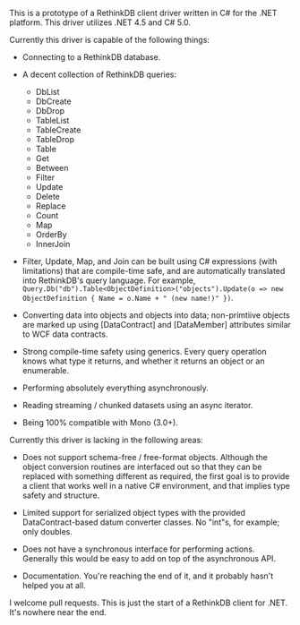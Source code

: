 This is a prototype of a RethinkDB client driver written in C# for the .NET platform.  This driver utilizes .NET 4.5 and C# 5.0.

Currently this driver is capable of the following things:
  
  * Connecting to a RethinkDB database.
  
  * A decent collection of RethinkDB queries:

    * DbList
    * DbCreate
    * DbDrop
    * TableList
    * TableCreate
    * TableDrop
    * Table
    * Get
    * Between
    * Filter
    * Update
    * Delete
    * Replace
    * Count
    * Map
    * OrderBy
    * InnerJoin

  * Filter, Update, Map, and Join can be built using C# expressions (with limitations) that are compile-time safe, and are automatically translated into RethinkDB's query language.  For example, `Query.Db("db").Table<ObjectDefinition>("objects").Update(o => new ObjectDefinition { Name = o.Name + " (new name!)" })`.

  * Converting data into objects and objects into data; non-primtiive objects are marked up using [DataContract] and [DataMember] attributes similar to WCF data contracts.

  * Strong compile-time safety using generics.  Every query operation knows what type it returns, and whether it returns an object or an enumerable.

  * Performing absolutely everything asynchronously.

  * Reading streaming / chunked datasets using an async iterator.

  * Being 100% compatible with Mono (3.0+).

Currently this driver is lacking in the following areas:

  * Does not support schema-free / free-format objects.  Although the object conversion routines are interfaced out so that they can be replaced with something different as required, the first goal is to provide a client that works well in a native C# environment, and that implies type safety and structure.

  * Limited support for serialized object types with the provided DataContract-based datum converter classes.  No "int"s, for example; only doubles.

  * Does not have a synchronous interface for performing actions.  Generally this would be easy to add on top of the asynchronous API.

  * Documentation.  You're reaching the end of it, and it probably hasn't helped you at all.


I welcome pull requests.  This is just the start of a RethinkDB client for .NET.  It's nowhere near the end.

